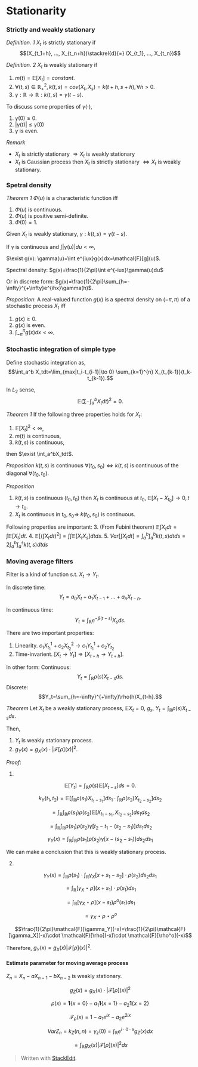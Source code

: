 
# Stationarity
### Strictly and weakly stationary
*Definition. 1* $X_t$ is strictly stationary if
$$(X_{t_1+h}, ..., X_{t_n+h})\stackrel{d}{=} (X_{t_1}, ..., X_{t_n})$$


*Definition. 2* $X_t$ is weakly stationary if

1. $m(t)=\mathbb{E}[X_t]=constant$. 
2. $\forall (t, s)\in \mathbb{R}^2_+, k(t, s)=cov(X_t, X_s)=k(t+h, s+h), \forall h>0$. 
3. $\gamma: \mathbb{R} \rightarrow \mathbb{R}: k(t, s)=\gamma(t-s)$. 

To discuss some properties of $\gamma(\cdot)$, 

1. $\gamma(0)\geq 0$.
2. $|\gamma(t)| \leq \gamma(0)$
3. $\gamma$ is even. 

$Remark$
- $X_t$ is strictly stationary $\Rightarrow X_t$ is weakly stationary
- $X_t$ is Gaussian process then $X_t$ is strictly stationary $\iff X_t$ is weakly stationary.

 ### Spetral density
 *Theorem 1* $\Phi(u)$ is a characteristic function iff
 1. $\Phi(u)$ is continuous.
 2. $\Phi(u)$ is positive semi-definite.  
 3. $\Phi(0)=1$.

Given $X_t$ is weakly stationary, $\gamma:k(t,s)=\gamma(t-s)$. 

If $\gamma$ is continuous and $\int |\gamma(u)|du<\infty$, 


$\exist  g(x): \gamma(u)=\int e^{iux}g(x)dx=\mathcal{F}[g](u)$. 


Spectral density: $g(x)=\frac{1}{2\pi}\int e^{-iux}\gamma(u)du$

Or in discrete form: $g(x)=\frac{1}{2\pi}\sum_{h=-\infty}^{+\infty}e^{ihx}\gamma(h)$. 

*Proposition*: A real-valued function $g(x)$ is a spectral density on $(-\pi, \pi)$ of a stochastic process $X_t$ iff
1. $g(x)\geq 0$.
2. $g(x)$ is even.
3. $\int_{-\pi}^\pi g(x)dx<\infty$.

### Stochastic integration of simple type
Define stochastic integration as, 
$$\int_a^b X_tdt=\lim_{max|t_i-t_{i-1}|\to 0} \sum_{k=1}^{n} X_{t_{k-1}}(t_k-t_{k-1}).$$

In $L_2$ sense, 
$$\mathbb{E}(\sum-\int_a^bX_tdt)^2=0.$$

*Theorem 1* If the following three properties holds for $X_t$:
1. $\mathbb{E}[X_t]^2<\infty$, 
2. $m(t)$ is continuous, 
3. $k(t, s)$ is continuous, 

then $\exist \int_a^bX_tdt$.

*Proposition* $k(t, s)$ is continuous $\forall (t_0, s_0) \iff k(t,s)$ is continuous of the diagonal $\forall (t_0, t_0)$.

*Proposition* 
1. $k(t,s)$ is continuous $(t_0, t_0)$ then $X_t$ is continuous at $t_0$, $\mathbb{E}[X_t-X_{t_0}]\longrightarrow 0, t\to t_0$.
2. $X_t$ is continuous in $t_0, s_0 \Rightarrow$ $k(t_0, s_0)$ is continuous.

Following properties are important: 
3. (From Fubini theorem) $\mathbb{E}\int X_tdt=\int\mathbb{E}[X_t]dt.$
4. $\mathbb{E}[(\int X_tdt)^2]=\int\int\mathbb{E}[X_tX_s]dtds.$
5. $Var[\int X_tdt]=\int_a^b\int_a^bk(t, s)dtds=2\int_a^b\int_a^sk(t, s)dtds$

### Moving average filters
Filter is a kind of function s.t. $X_t\to Y_t$. 

In discrete time: 
$$Y_t=a_0X_t+a_1X_{t-1}+...+a_nX_{t-n}.$$

In continuous time:
$$Y_t=\int_\mathbb{R} e^{-\beta(t-s)}X_sds.$$

There are two important properties: 
1. Linearity. $c_1X_{t_1}^1+c_2X_{t_2}^2\to c_1Y_{t_1}^1+c_2Y_{t_2}$
2. Time-invarient. $[X_t\to Y_t]\Rightarrow[X_{t+h}\to Y_{t+h}]$.

In other form: 
Continuous: 
$$Y_t=\int_\mathbb{R}\rho(s)X_{t-s}ds.$$
Discrete: 
$$Y_t=\sum_{h=-\infty}^{+\infty}\rho(h)X_{t-h}.$$

*Theorem* Let $X_t$ be a weakly stationary process, 
$\mathbb{E}X_t=0$, $g_x$, $Y_t=\int_{\mathbb{R}}\rho(s)X_{t-s}ds$.

Then, 
1. $Y_t$ is weakly stationary process.
2. $g_Y(x)=g_X(x)\cdot |\mathcal{F}[\rho](x)|^2$.

*Proof*:

1. 
$$\mathbb{E}[Y_t]=\int_{\mathbb{R}}\rho(s)\mathbb{E}[X_{t-s}]ds=0.$$

$$k_Y(t_1, t_2)=\mathbb{E}[\int_{\mathbb{R}}\rho(s_1)X_{t_1-s_1}]ds_1 \cdot \int_{\mathbb{R}}\rho(s_2)X_{t_2-s_2}]ds_2$$

$$=\int_{\mathbb{R}}\int_{\mathbb{R}} \rho(s_1)\rho(s_2)\mathbb{E}[X_{t_1-s_1},X_{t_2-s_2}]ds_1ds_2$$

$$=\int_{\mathbb{R}}\int_{\mathbb{R}} \rho(s_1)\rho(s_2)\gamma[t_2-t_1-(s_2-s_1)]ds_1ds_2$$

$$\gamma_Y(x)=\int_{\mathbb{R}}\int_{\mathbb{R}} \rho(s_1)\rho(s_2) \gamma[x-(s_2-s_1)]ds_2ds_1$$

We can make a conclusion that this is weakly stationary process. 

2.

$$\gamma_Y(x)=\int_{\mathbb{R}}\rho(s_1)\cdot \int_{\mathbb{R}}\gamma_X[x+s_1-s_2]\cdot \rho(s_2)ds_2 ds_1$$

$$=\int_{\mathbb{R}}[\gamma_X \star \rho](x+s_1) \cdot \rho(s_1)ds_1$$

$$= \int_{\mathbb{R}}[\gamma_X \star \rho](x-s_1)\rho^o(s_1)ds_1$$

$$=\gamma_X\star\rho\star\rho^o$$

$$\frac{1}{2\pi}\mathcal{F}[\gamma_Y](-x)=\frac{1}{2\pi}\mathcal{F}[\gamma_X](-x)\cdot \mathcal{F}[\rho](-x)\cdot \mathcal{F}[\rho^o](-x)$$

Therefore, $g_Y(x)=g_X(x)|\mathcal{F}[\rho](x)|^2$.

#### Estimate parameter for moving average process

$Z_n=X_n-aX_{n-1}-bX_{n-2}$ is weakly stationary. 

$$g_Z(x)=g_X(x)\cdot|\mathcal{F}[\rho](x)|^2$$

$$\rho(x)=\mathbf{1}\{x=0\}-a_1\mathbf{1}\{x=1\}-a_2\mathbf{1}\{x=2\}$$

$$\mathcal{F}_\rho(x)=1-a_1e^{ix}-a_2e^{2ix}$$

$$VarZ_n=k_Z(n,n)=\gamma_z(0)=\int_\mathbb{R}e^{i\cdot 0\cdot x}g_Z(x)dx$$

$$=\int_{\mathbb{R}}g_X(x)|\mathcal{F}[\rho](x)|^2dx$$
> Written with [StackEdit](https://stackedit.io/).

